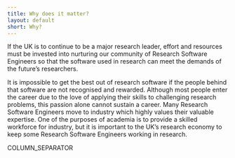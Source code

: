 ```yaml
---
title: Why does it matter?
layout: default
short: Why?
---
```


If the UK is to continue to be a major research leader,
effort and resources must be invested into nurturing our community of Research Software Engineers
so that the software used in research can meet the demands of the future’s researchers.

It is impossible to get the best out of research software if the people behind that software are
not recognised and rewarded. Although most people enter the career due to the love of applying their skills
to challenging research problems, this passion alone cannot sustain a career. Many Research Software Engineers
move to industry which highly values their valuable expertise. One of the purposes of academia is to provide a
skilled workforce for industry, but it is important to the UK’s research economy to keep some Research Software
Engineers working in research.

COLUMN_SEPARATOR
